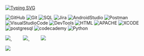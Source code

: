 
[![Typing SVG](https://readme-typing-svg.demolab.com?font=Nosifer&size=35&duration=4000&pause=1000&color=FF0000&width=435&lines=404+NOT+FOUND)](https://git.io/typing-svg)

![GitHub](https://img.shields.io/badge/-GitHub-0d1217?style=for-the-badge&logo=GitHub)
![Git](https://img.shields.io/badge/-Git-0d1217?style=for-the-badge&logo=Git)
![SQL](https://img.shields.io/badge/-Sql-0d1217?style=for-the-badge&logo=mysql)
![Jira](https://img.shields.io/badge/-Jira-0d1217?style=for-the-badge&logo=Jira&logoColor=850909)
![AndroidStudio](https://img.shields.io/badge/-Androidstudio-0d1217?style=for-the-badge&logo=Androidstudio)
![Postman](https://img.shields.io/badge/-Postman-0d1217?style=for-the-badge&logo=Postman)
![VisualStudioCode](https://img.shields.io/badge/-VisualStudioCode-0d1217?style=for-the-badge&logo=VisualStudioCode&logoColor=34c3eb)
![DevTools](https://img.shields.io/badge/-DevTools-0d1217?style=for-the-badge&logo=Google&logoColor=05f229)
![HTML](https://img.shields.io/badge/-HTML-0d1217?style=for-the-badge&logo=HTML5&logoColor=red)
![APACHE](https://img.shields.io/badge/-apache-0d1217?style=for-the-badge&logo=apache&logoColor=red)
![XCODE](https://img.shields.io/badge/-Xcode-0d1217?style=for-the-badge&logo=Xcode&logoColor=red)
![postgresql](https://img.shields.io/badge/-postgresql-0d1217?style=for-the-badge&logo=postgresql&logoColor=blue)
![codecademy](https://img.shields.io/badge/-codecademy-0d1217?style=for-the-badge&logo=codecademy&logoColor=white)
![Python](https://img.shields.io/badge/-Python-0d1217?style=for-the-badge&logo=Python&logoColor=yellow)

<div align="justify">
<a href="https://www.instagram.com/skandinavskiy/">
<img src="https://img.shields.io/badge/Instagram-0d1217.svg?style=for-the-badge&logo=Instagram&logoColor=white">
</a>
&nbsp;&nbsp;&nbsp;&nbsp;&nbsp;&nbsp;&nbsp;&nbsp;
<a href="https://www.linkedin.com/in/ihorhardcorenko/">
<img src="https://img.shields.io/badge/Linkedin-0d1217.svg?style=for-the-badge&logo=Linkedin&logoColor=white">
</a>
&nbsp;&nbsp;&nbsp;&nbsp;&nbsp;&nbsp;&nbsp;&nbsp;
<a href="https://t.me/IhorHardcorenko/">
<img src="https://img.shields.io/badge/telegram-0d1217?style=for-the-badge&logo=telegram&logoColor=white">
</a>
  

![](https://komarev.com/ghpvc/?username=IhorHard&color=0d1217&=for-the-badge)


